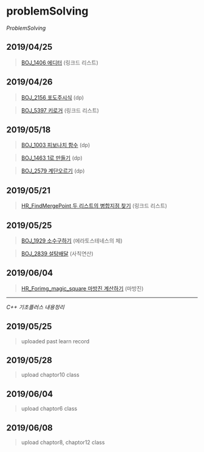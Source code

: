 ﻿# problemSolving

*ProblemSolving*


2019/04/25
----------
> [BOJ_1406 에디터](https://www.acmicpc.net/problem/1406) (링크드 리스트)


2019/04/26
----------
> [BOJ_2156 포도주시식](https://www.acmicpc.net/problem/2156) (dp)

> [BOJ_5397 키로거](https://www.acmicpc.net/problem/5397) (링크드 리스트) 

2019/05/18
----------
> [BOJ_1003 피보나치 함수](https://www.acmicpc.net/problem/1003) (dp) 

> [BOJ_1463 1로 만들기](https://www.acmicpc.net/problem/1463) (dp) 

> [BOJ_2579 계단오르기](https://www.acmicpc.net/problem/2579) (dp) 

2019/05/21
----------
> [HR_FindMergePoint 두 리스트의 병합지점 찾기](https://www.hackerrank.com/challenges/find-the-merge-point-of-two-joined-linked-lists/problem) (링크드 리스트) 

2019/05/25
----------
> [BOJ_1929 소수구하기](https://www.acmicpc.net/problem/1929) (에라토스테네스의 체) 

> [BOJ_2839 설탕배달](https://www.acmicpc.net/problem/2839) (사칙연산) 

2019/06/04
----------
> [HR_Forimg_magic_square 마방진 계산하기](https://www.hackerrank.com/challenges/magic-square-forming/problem) (마방진)
---


*C++ 기초플러스 내용정리*

2019/05/25
----------
> uploaded past learn record

2019/05/28
----------
> upload chaptor10 class

2019/06/04
----------
> upload chaptor6 class

2019/06/08
----------
> upload chaptor8, chaptor12 class

